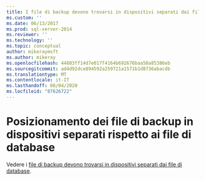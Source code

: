 ```yaml
---
title: I file di backup devono trovarsi in dispositivi separati dai file di database | Microsoft Docs
ms.custom: ''
ms.date: 06/13/2017
ms.prod: sql-server-2014
ms.reviewer: ''
ms.technology: ''
ms.topic: conceptual
author: mikeraymsft
ms.author: mikeray
ms.openlocfilehash: 44803ff14d7e017f4164b692676baa50a85386eb
ms.sourcegitcommit: ad4d92dce894592a259721a1571b1d8736abacdb
ms.translationtype: MT
ms.contentlocale: it-IT
ms.lasthandoff: 08/04/2020
ms.locfileid: "87626722"
---
```

# <a name="backup-files-must-be-on-separate-devices-from-the-database-files"></a>Posizionamento dei file di backup in dispositivi separati rispetto ai file di database
Vedere i [file di backup devono trovarsi in dispositivi separati dai file di database](../../database-engine/backup-files-must-be-on-separate-devices-from-the-database-files.md).
